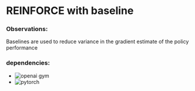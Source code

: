 # REINFORCE with baseline


### Observations:
Baselines are used to reduce variance in the  gradient estimate of the policy performance

### dependencies:

* ![openai gym](https://gym.openai.com/)           
* ![pytorch](https://pytorch.org/)
